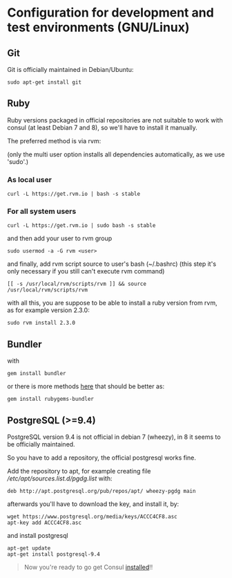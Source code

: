 # Configuration for development and test environments (GNU/Linux)

## Git

Git is officially maintained in Debian/Ubuntu:

```
sudo apt-get install git
```

## Ruby

Ruby versions packaged in official repositories are not suitable to work with consul (at least Debian 7 and 8), so we'll have to install it manually.

The preferred method is via rvm:

(only the multi user option installs all dependencies automatically, as we use 'sudo'.)

### As local user

```
curl -L https://get.rvm.io | bash -s stable
```

### For all system users

```
curl -L https://get.rvm.io | sudo bash -s stable
```

and then add your user to rvm group

```
sudo usermod -a -G rvm <user>
```

and finally, add rvm script source to user's bash (~/.bashrc) (this step it's only necessary if you still can't execute rvm command)

```
[[ -s /usr/local/rvm/scripts/rvm ]] && source /usr/local/rvm/scripts/rvm
```

with all this, you are suppose to be able to install a ruby version from rvm, as for example version 2.3.0:

```
sudo rvm install 2.3.0
```

## Bundler

with

```
gem install bundler
```

or there is more methods [here](https://rvm.io/integration/bundler) that should be better as:

```
gem install rubygems-bundler
```

## PostgreSQL (>=9.4)

PostgreSQL version 9.4 is not official in debian 7 (wheezy), in 8 it seems to be officially maintained.

So you have to add a repository, the official postgresql works fine.

Add the repository to apt, for example creating file */etc/apt/sources.list.d/pgdg.list* with:

```
deb http://apt.postgresql.org/pub/repos/apt/ wheezy-pgdg main
```

afterwards you'll have to download the key, and install it, by:

```
wget https://www.postgresql.org/media/keys/ACCC4CF8.asc
apt-key add ACCC4CF8.asc
```

and install postgresql

```
apt-get update
apt-get install postgresql-9.4
```

> Now you're ready to go get Consul [installed](../installation.html)!!
